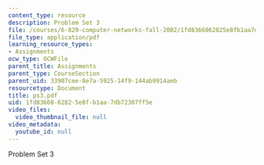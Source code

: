```yaml
---
content_type: resource
description: Problem Set 3
file: /courses/6-829-computer-networks-fall-2002/1fd8366062825e8fb1aa7db72307ff5e_ps3.pdf
file_type: application/pdf
learning_resource_types:
- Assignments
ocw_type: OCWFile
parent_title: Assignments
parent_type: CourseSection
parent_uid: 33907cee-8e7a-5925-14f9-144ab9914aeb
resourcetype: Document
title: ps3.pdf
uid: 1fd83660-6282-5e8f-b1aa-7db72307ff5e
video_files:
  video_thumbnail_file: null
video_metadata:
  youtube_id: null
---
```

Problem Set 3